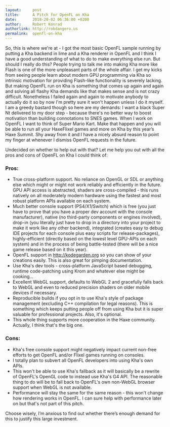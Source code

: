 ```yaml
---
layout:     post
title:      A Pitch for OpenFL on Kha
date:       2018-20-02 06:36:00 +0200
author:     Robert Konrad
authorlink: http://robdangero.us
permalink:  openfl-on-kha
---
```

So, this is where we're at - I got the most basic OpenFL sample running by putting a Kha backend in lime and a Kha renderer in OpenFL and I think I have a good understanding of what to do to make everything else run. But should I really do this? People trying to talk me into making Kha more like Flash is one of the more unpleasant parts of the whole affair. I get my kicks from seeing people learn about modern GPU programming via Kha so intrinsic motivation for providing Flash-like functionality is severely lacking. But making OpenFL run on Kha is something that comes up again and again and solving all flashy Kha demands like that makes sense and is not crazy difficult. Nonetheless I failed again and again to motivate anybody to actually do it so by now I'm pretty sure it won't happen unless I do it myself. I am a greedy bastard though so here are my demands: I want a black Super Nt delivered to my door step - because there's no better way to boost motivation than building connotations to SNES games. When I work on OpenFL I want to think of Super Mario Kart. Make that happen and you will be able to run all your HaxeFlixel games and more on Kha by this year’s Haxe Summit. Shy away from it and I have a nicely absurd reason to point my finger at whenever I dismiss OpenFL requests in the future.

Undecided on whether to help out with that? Let me help you out with all the pros and cons of OpenFL on Kha I could think of:

### Pros:
* True cross-platform support. No reliance on OpenGL or SDL or anything else which might or might not work reliably and efficiently in the future. GPU API access is abstracted, shaders are cross-compiled - this runs natively on all moderately modern hardware using the fastest and most robust platform APIs available on each system.
* Much better console support (PS4/X1/Switch) which is free (you just have to prove that you have a proper dev account with the console manufacturer), native (no third-party components or engines involved), drop-in (you literally just have to drop in a directory into your project to make it work like any other backend), integrated (creates easy to debug IDE projects for each console plus easy scripts for release-packages), highly-efficient (directly based on the lowest level GPU-APIs on each system) and in the process of being battle-tested (there will be a nice game release based on it this year).
* OpenFL support in http://kodegarden.org so you can show of your creations easily. This is also great for pimping documentation.
* Use Kha's dev tools - cross-platform JavaScript based debugging, runtime code-patching using Krom and whatever else might be cooking...
* Excellent WebGL support, defaults to WebGL 2 and gracefully falls back to WebGL and even to reduced precision shaders on older mobile devices if necessary.
* Reproducible builds if you opt in to use Kha's style of package management (excluding C++ compilation for legal reasons). This is something which keeps putting people off from using Kha but it is super valuable for professional projects. Also, it's optional.
* This whole thing supports more cooperation in the Haxe community. Actually, I think that's the big one.

### Cons:
* Kha's free console support might negatively impact current non-free efforts to get OpenFL and/or Flixel games running on consoles.
* I totally plan to subvert all OpenFL developers into using Kha's own APIs.
* This won't be able to use Kha's <canvas> fallback as it will basically be a rewrite of OpenFL's OpenGL code to instead use Kha's G4 API. The reasonable thing to do will be to fall back to OpenFL's own non-WebGL browser support when WebGL is not available.
* Performance will stay the same for the same reason - this won't change how rendering works in OpenFL. I can sure help with performance later on but that's not part of this pitch.

Choose wisely, I’m anxious to find out whether there’s enough demand for this to justify this large investment.
